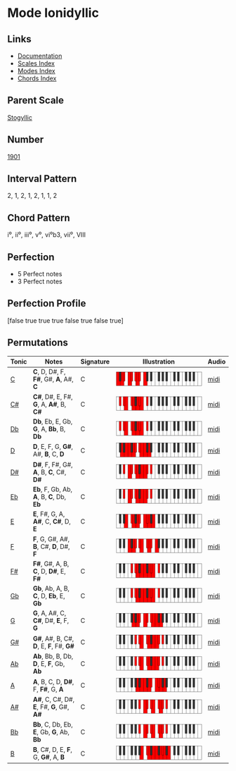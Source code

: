 # Mode Ionidyllic

## Links

- [Documentation](README.md)
- [Scales Index](Scales.md)
- [Modes Index](Modes.md)
- [Chords Index](Chords.md)

## Parent Scale

[Stogyllic](ScaleStogyllic.md)

## Number

[1901](https://ianring.com/musictheory/scales/1901)

## Interval Pattern

2, 1, 2, 1, 2, 1, 1, 2

## Chord Pattern

i⁰, ii⁰, iii⁰, v⁰, vi⁰b3, vii⁰, VIII

## Perfection

- 5 Perfect notes
- 3 Perfect notes

## Perfection Profile

[false true true true false true false true]

## Permutations

| Tonic | Notes | Signature | Illustration | Audio |
|-------|-------|-----------|--------------|-------|
| [C](ModeCNaturalIonidyllic.md) | **C**, D, D#, F, **F#**, G#, **A**, A#, **C** | C | ![CNaturalIonidyllic](ModeCNaturalIonidyllic.png) | [midi](https://github.com/edipermadi/music/blob/main/docs/ModeCNaturalIonidyllic.mid?raw=true) |
| [C#](ModeCSharpIonidyllic.md) | **C#**, D#, E, F#, **G**, A, **A#**, B, **C#** | C | ![CSharpIonidyllic](ModeCSharpIonidyllic.png) | [midi](https://github.com/edipermadi/music/blob/main/docs/ModeCSharpIonidyllic.mid?raw=true) |
| [Db](ModeDFlatIonidyllic.md) | **Db**, Eb, E, Gb, **G**, A, **Bb**, B, **Db** | C | ![DFlatIonidyllic](ModeDFlatIonidyllic.png) | [midi](https://github.com/edipermadi/music/blob/main/docs/ModeDFlatIonidyllic.mid?raw=true) |
| [D](ModeDNaturalIonidyllic.md) | **D**, E, F, G, **G#**, A#, **B**, C, **D** | C | ![DNaturalIonidyllic](ModeDNaturalIonidyllic.png) | [midi](https://github.com/edipermadi/music/blob/main/docs/ModeDNaturalIonidyllic.mid?raw=true) |
| [D#](ModeDSharpIonidyllic.md) | **D#**, F, F#, G#, **A**, B, **C**, C#, **D#** | C | ![DSharpIonidyllic](ModeDSharpIonidyllic.png) | [midi](https://github.com/edipermadi/music/blob/main/docs/ModeDSharpIonidyllic.mid?raw=true) |
| [Eb](ModeEFlatIonidyllic.md) | **Eb**, F, Gb, Ab, **A**, B, **C**, Db, **Eb** | C | ![EFlatIonidyllic](ModeEFlatIonidyllic.png) | [midi](https://github.com/edipermadi/music/blob/main/docs/ModeEFlatIonidyllic.mid?raw=true) |
| [E](ModeENaturalIonidyllic.md) | **E**, F#, G, A, **A#**, C, **C#**, D, **E** | C | ![ENaturalIonidyllic](ModeENaturalIonidyllic.png) | [midi](https://github.com/edipermadi/music/blob/main/docs/ModeENaturalIonidyllic.mid?raw=true) |
| [F](ModeFNaturalIonidyllic.md) | **F**, G, G#, A#, **B**, C#, **D**, D#, **F** | C | ![FNaturalIonidyllic](ModeFNaturalIonidyllic.png) | [midi](https://github.com/edipermadi/music/blob/main/docs/ModeFNaturalIonidyllic.mid?raw=true) |
| [F#](ModeFSharpIonidyllic.md) | **F#**, G#, A, B, **C**, D, **D#**, E, **F#** | C | ![FSharpIonidyllic](ModeFSharpIonidyllic.png) | [midi](https://github.com/edipermadi/music/blob/main/docs/ModeFSharpIonidyllic.mid?raw=true) |
| [Gb](ModeGFlatIonidyllic.md) | **Gb**, Ab, A, B, **C**, D, **Eb**, E, **Gb** | C | ![GFlatIonidyllic](ModeGFlatIonidyllic.png) | [midi](https://github.com/edipermadi/music/blob/main/docs/ModeGFlatIonidyllic.mid?raw=true) |
| [G](ModeGNaturalIonidyllic.md) | **G**, A, A#, C, **C#**, D#, **E**, F, **G** | C | ![GNaturalIonidyllic](ModeGNaturalIonidyllic.png) | [midi](https://github.com/edipermadi/music/blob/main/docs/ModeGNaturalIonidyllic.mid?raw=true) |
| [G#](ModeGSharpIonidyllic.md) | **G#**, A#, B, C#, **D**, E, **F**, F#, **G#** | C | ![GSharpIonidyllic](ModeGSharpIonidyllic.png) | [midi](https://github.com/edipermadi/music/blob/main/docs/ModeGSharpIonidyllic.mid?raw=true) |
| [Ab](ModeAFlatIonidyllic.md) | **Ab**, Bb, B, Db, **D**, E, **F**, Gb, **Ab** | C | ![AFlatIonidyllic](ModeAFlatIonidyllic.png) | [midi](https://github.com/edipermadi/music/blob/main/docs/ModeAFlatIonidyllic.mid?raw=true) |
| [A](ModeANaturalIonidyllic.md) | **A**, B, C, D, **D#**, F, **F#**, G, **A** | C | ![ANaturalIonidyllic](ModeANaturalIonidyllic.png) | [midi](https://github.com/edipermadi/music/blob/main/docs/ModeANaturalIonidyllic.mid?raw=true) |
| [A#](ModeASharpIonidyllic.md) | **A#**, C, C#, D#, **E**, F#, **G**, G#, **A#** | C | ![ASharpIonidyllic](ModeASharpIonidyllic.png) | [midi](https://github.com/edipermadi/music/blob/main/docs/ModeASharpIonidyllic.mid?raw=true) |
| [Bb](ModeBFlatIonidyllic.md) | **Bb**, C, Db, Eb, **E**, Gb, **G**, Ab, **Bb** | C | ![BFlatIonidyllic](ModeBFlatIonidyllic.png) | [midi](https://github.com/edipermadi/music/blob/main/docs/ModeBFlatIonidyllic.mid?raw=true) |
| [B](ModeBNaturalIonidyllic.md) | **B**, C#, D, E, **F**, G, **G#**, A, **B** | C | ![BNaturalIonidyllic](ModeBNaturalIonidyllic.png) | [midi](https://github.com/edipermadi/music/blob/main/docs/ModeBNaturalIonidyllic.mid?raw=true) |
